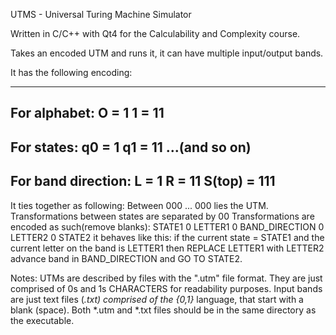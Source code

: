 UTMS - Universal Turing Machine Simulator

Written in C/C++ with Qt4 for the Calculability and Complexity course.

Takes an encoded UTM and runs it, it can have multiple input/output bands.

It has the following encoding:

-----------------------------
For alphabet:
O = 1
1 = 11
-----------------------------
For states:
q0 = 1
q1 = 11
...(and so on)
-----------------------------
For band direction:
L = 1
R = 11
S(top) = 111
-----------------------------
It ties together as following:
Between 000 ... 000 lies the UTM.
Transformations between states are separated by 00
Transformations are encoded as such(remove blanks):
STATE1 0 LETTER1 0 BAND_DIRECTION 0 LETTER2 0 STATE2
it behaves like this: if the current state = STATE1 and the current letter on the band is LETTER1 then REPLACE LETTER1 with LETTER2 advance band in BAND_DIRECTION and GO TO STATE2.

Notes:
UTMs are described by files with the ".utm" file format. They are just comprised of 0s and 1s CHARACTERS for readability purposes.
Input bands are just text files (*.txt) comprised of the {0,1}* language, that start with a blank (space).
Both *.utm and *.txt files should be in the same directory as the executable.
